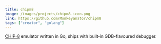 ```yaml
---
title: chipm8
image: /images/projects/chipm8-icon.png
link: https://github.com/Monkeyanator/chipm8
tags: ["creator", "golang"]
---
```


[CHIP-8](https://en.wikipedia.org/wiki/CHIP-8) emulator written in Go, ships with built-in GDB-flavoured debugger.
